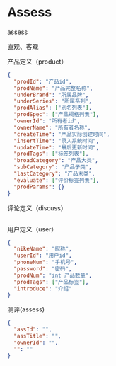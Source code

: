 # Assess
assess

直观、客观

产品定义（product）
```json
{
  "prodId": "产品id",
  "prodName": "产品完整名称",
  "underBrand": "所属品牌",
  "underSeries": "所属系列",
  "prodAlias": ["别名列表"],
  "prodSpec": ["产品规格列表"],
  "ownerId": "所有者id",
  "ownerName": "所有者名称",
  "createTime": "产品实际创建时间",
  "insertTime": "录入系统时间",
  "updateTime": "最后更新时间",
  "prodTags": ["标签列表"],
  "broadCategory": "产品大类",
  "subCategory": "产品子类",
  "lastCategory": "产品末类",
  "evaluate": ["评价标签列表"],
  "prodParams": {}
}
```

评论定义（discuss）
```json

```

用户定义（user）
```json
{
  "nikeName": "昵称",
  "userId": "用户id",
  "phoneNum": "手机号",
  "password": "密码",
  "prodNum": "int 产品数量",
  "prodTags": ["产品标签"],
  "introduce": "介绍"
}
```

测评(assess)

```json
{
  "assId": "",
  "assTitle": "",
  "ownerId": "",
  "": ""
}
```